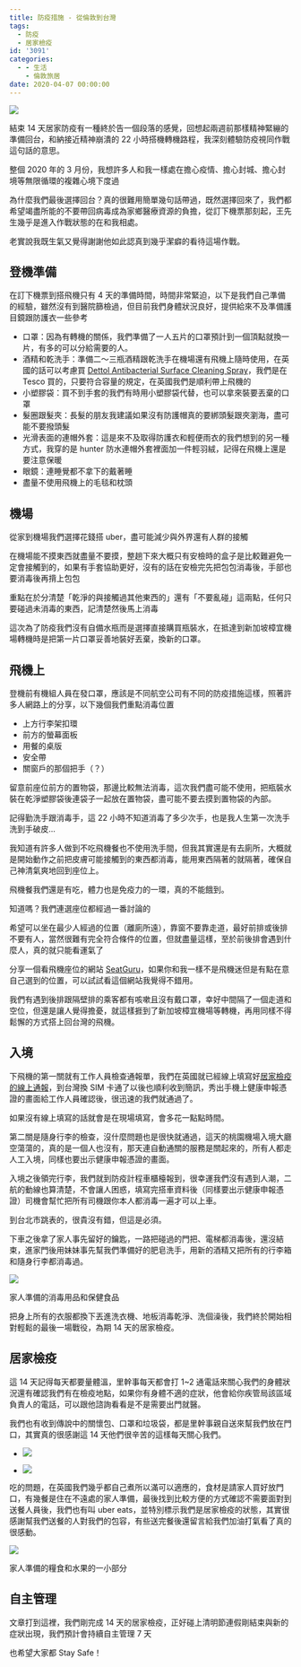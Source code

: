 ```yaml
---
title: 防疫措施 - 從倫敦到台灣
tags:
  - 防疫
  - 居家檢疫
id: '3091'
categories:
  - - 生活
    - 倫敦旅居
date: 2020-04-07 00:00:00
---
```


![](https://itsninayeh.files.wordpress.com/2020/04/40ninayeh.life_.png?w=560)

結束 14 天居家防疫有一種終於告一個段落的感覺，回想起兩週前那樣精神緊繃的準備回台，和納接近精神崩潰的 22 小時搭機轉機路程，我深刻體驗防疫視同作戰這句話的意思。
<!-- more -->
整個 2020 年的 3 月份，我想許多人和我一樣處在擔心疫情、擔心封城、擔心封境等無限循環的複雜心境下度過

為什麼我們最後選擇回台？真的很難用簡單幾句話帶過，既然選擇回來了，我們都希望竭盡所能的不要帶回病毒成為家鄉醫療資源的負擔，從訂下機票那刻起，王先生幾乎是進入作戰狀態的在和我相處。

老實說我既生氣又覺得謝謝他如此認真到幾乎潔癖的看待這場作戰。

## 登機準備

在訂下機票到搭飛機只有 4 天的準備時間，時間非常緊迫，以下是我們自己準備的經驗，雖然沒有到醫院篩檢過，但目前我們身體狀況良好，提供給來不及準備護目鏡跟防護衣一些參考

*   口罩：因為有轉機的關係，我們準備了一人五片的口罩預計到一個頂點就換一片，有多的可以分給需要的人。
*   酒精和乾洗手：準備二～三瓶酒精跟乾洗手在機場還有飛機上隨時使用，在英國的話可以考慮買 [Dettol Antibacterial Surface Cleaning Spray](https://www.amazon.co.uk/Dettol-Antibacterial-Surface-Cleaning-Spray/dp/B013XBN4X2)，我們是在 Tesco 買的，只要符合容量的規定，在英國我們是順利帶上飛機的
*   小塑膠袋：買不到手套的我們有時用小塑膠袋代替，也可以拿來裝要丟棄的口罩
*   髮圈跟髮夾：長髮的朋友我建議如果沒有防護帽真的要綁頭髮跟夾瀏海，盡可能不要撥頭髮
*   光滑表面的連帽外套：這是來不及取得防護衣和輕便雨衣的我們想到的另一種方式，我穿的是 hunter 防水連帽外套裡面加一件輕羽絨，記得在飛機上還是要注意保暖
*   眼鏡：連睡覺都不拿下的戴著睡
*   盡量不使用飛機上的毛毯和枕頭

## 機場

從家到機場我們選擇花錢搭 uber，盡可能減少與外界還有人群的接觸

在機場能不摸東西就盡量不要摸，整趟下來大概只有安檢時的盒子是比較難避免一定會接觸到的，如果有手套協助更好，沒有的話在安檢完先把包包消毒後，手部也要消毒後再揹上包包

重點在於分清楚「乾淨的與接觸過其他東西的」還有「不要亂碰」這兩點，任何只要碰過未消毒的東西，記清楚然後馬上消毒

這次為了防疫我們沒有自備水瓶而是選擇直接購買瓶裝水，在抵達到新加坡樟宜機場轉機時是把第一片口罩妥善地裝好丟棄，換新的口罩。

## 飛機上

登機前有機組人員在發口罩，應該是不同航空公司有不同的防疫措施這樣，照著許多人網路上的分享，以下幾個我們重點消毒位置

*   上方行李架扣環
*   前方的螢幕面板
*   用餐的桌版
*   安全帶
*   關窗戶的那個把手（？）

留意前座位前方的置物袋，那邊比較無法消毒，這次我們盡可能不使用，把瓶裝水裝在乾淨塑膠袋後連袋子一起放在置物袋，盡可能不要去摸到置物袋的內部。

記得勤洗手跟消毒手，這 22 小時不知道消毒了多少次手，也是我人生第一次洗手洗到手破皮...

我知道有許多人做到不吃飛機餐也不使用洗手間，但我其實還是有去廁所，大概就是開始動作之前把皮膚可能接觸到的東西都消毒，能用東西隔著的就隔著，確保自己神清氣爽地回到座位上。

飛機餐我們還是有吃，體力也是免疫力的一環，真的不能餓到。

知道嗎？我們連選座位都經過一番討論的

希望可以坐在最少人經過的位置（離廁所遠），靠窗不要靠走道，最好前排或後排不要有人，當然很難有完全符合條件的位置，但就盡量這樣，至於前後排會遇到什麼人，真的就只能看運氣了

分享一個看飛機座位的網站 [SeatGuru](https://www.seatguru.com/)，如果你和我一樣不是飛機迷但是有點在意自己選到的位置，可以試試看這個網站我覺得不錯用。

我們有遇到後排跟隔壁排的乘客都有咳嗽且沒有戴口罩，幸好中間隔了一個走道和空位，但還是讓人覺得擔憂，就這樣捱到了新加坡樟宜機場等轉機，再用同樣不得鬆懈的方式搭上回台灣的飛機。

## 入境

下飛機的第一關就有工作人員檢查通報單，我們在英國就已經線上填寫好[居家檢疫的線上通報](https://hdhq.mohw.gov.tw/)，到台灣換 SIM 卡通了以後也順利收到簡訊，秀出手機上健康申報憑證的畫面給工作人員確認後，很迅速的我們就通過了。

如果沒有線上填寫的話就會是在現場填寫，會多花一點點時間。

第二關是隨身行李的檢查，沒什麼問題也是很快就通過，這天的桃園機場入境大廳空蕩蕩的，真的是一個人也沒有，那天連自動通關的服務是關起來的，所有人都走人工入境，同樣也要出示健康申報憑證的畫面。

入境之後領完行李，我們就到防疫計程車櫃檯報到，很幸運我們沒有遇到人潮，二航的動線也算清楚，不會讓人困惑，填寫完搭車資料後（同樣要出示健康申報憑證）司機會幫忙把所有司機跟你本人都消毒一遍才可以上車。

到台北市跳表的，很貴沒有錯，但這是必須。

下車之後拿了家人事先留好的鑰匙，一路把碰過的門把、電梯都消毒後，還沒結束，進家門後用妹妹事先幫我們準備好的肥皂洗手，用新的酒精又把所有的行李箱和隨身行李都消毒過。

![](https://itsninayeh.files.wordpress.com/2020/04/2c0c1cc8-2f54-4a73-b647-a37bf58f7207.jpeg?w=300)

家人準備的消毒用品和保健食品

把身上所有的衣服都換下丟進洗衣機、地板消毒乾淨、洗個澡後，我們終於開始相對輕鬆的最後一場戰役，為期 14 天的居家檢疫。

## 居家檢疫

這 14 天記得每天都要量體溫，里幹事每天都會打 1~2 通電話來關心我們的身體狀況還有確認我們有在檢疫地點，如果你有身體不適的症狀，他會給你疾管局該區域負責人的電話，可以跟他諮詢看看是不是需要出門就醫。

我們也有收到傳說中的關懷包、口罩和垃圾袋，都是里幹事親自送來幫我們放在門口，其實真的很感謝這 14 天他們很辛苦的這樣每天關心我們。

*   ![](https://itsninayeh.files.wordpress.com/2020/04/e8cd4736-fc4c-4802-8db3-4c71d367b07f-1.jpeg?w=1024)
    
*   ![](https://itsninayeh.files.wordpress.com/2020/04/78398a97-0fcc-4858-bad7-89005b78e1ae.jpeg?w=809)
    

吃的問題，在英國我們幾乎都自己煮所以滿可以適應的，食材是請家人買好放門口，有幾餐是住在不遠處的家人準備，最後找到比較方便的方式確認不需要面對到送餐人員後，我們也有叫 uber eats，並特別標示我們是居家檢疫的狀態，其實很感謝幫我們送餐的人對我們的包容，有些送完餐後還留言給我們加油打氣看了真的很感動。

![](https://itsninayeh.files.wordpress.com/2020/04/f9540f3a-0d1f-4de6-928f-f9ca15fae85c.jpeg?w=300)

家人準備的糧食和水果的一小部分

## 自主管理

文章打到這裡，我們剛完成 14 天的居家檢疫，正好碰上清明節連假剛結束與新的症狀出現，我們預計會持續自主管理 7 天

也希望大家都 Stay Safe！
